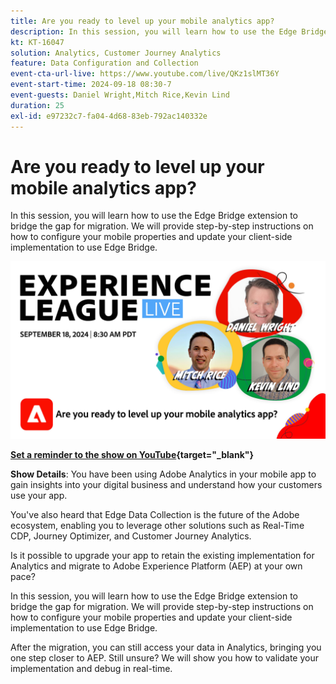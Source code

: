 ```yaml
---
title: Are you ready to level up your mobile analytics app?
description: In this session, you will learn how to use the Edge Bridge extension to bridge the gap for migration. We will provide step-by-step instructions on how to configure your mobile properties and update your client-side implementation to use Edge Bridge.
kt: KT-16047
solution: Analytics, Customer Journey Analytics
feature: Data Configuration and Collection
event-cta-url-live: https://www.youtube.com/live/QKz1slMT36Y
event-start-time: 2024-09-18 08:30-7
event-guests: Daniel Wright,Mitch Rice,Kevin Lind
duration: 25
exl-id: e97232c7-fa04-4d68-83eb-792ac140332e
---
```

# Are you ready to level up your mobile analytics app?

In this session, you will learn how to use the Edge Bridge extension to bridge the gap for migration. We will provide step-by-step instructions on how to configure your mobile properties and update your client-side implementation to use Edge Bridge.

[![ExL LIVE Aug 28 2024](assets/WebBanner-09-18-2024.jpg)](https://www.youtube.com/live/QKz1slMT36Y)

**[Set a reminder to the show on YouTube](https://www.youtube.com/live/QKz1slMT36Y){target="_blank"}**

**Show Details**: 
You have been using Adobe Analytics in your mobile app to gain insights into your digital business and understand how your customers use your app.

You've also heard that Edge Data Collection is the future of the Adobe ecosystem, enabling you to leverage other solutions such as Real-Time CDP, Journey Optimizer, and Customer Journey Analytics.

Is it possible to upgrade your app to retain the existing implementation for Analytics and migrate to Adobe Experience Platform (AEP) at your own pace?

In this session, you will learn how to use the Edge Bridge extension to bridge the gap for migration. We will provide step-by-step instructions on how to configure your mobile properties and update your client-side implementation to use Edge Bridge.

After the migration, you can still access your data in Analytics, bringing you one step closer to AEP. Still unsure? We will show you how to validate your implementation and debug in real-time.
